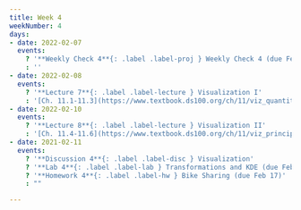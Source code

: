 ```yaml
---
title: Week 4
weekNumber: 4
days:
- date: 2022-02-07
  events:
    ? '**Weekly Check 4**{: .label .label-proj } Weekly Check 4 (due Feb 14)'
    : ''
- date: 2022-02-08
  events:
    ? '**Lecture 7**{: .label .label-lecture } Visualization I'
    : '[Ch. 11.1-11.3](https://www.textbook.ds100.org/ch/11/viz_quantitative.html)'
- date: 2022-02-10
  events:
    ? '**Lecture 8**{: .label .label-lecture } Visualization II'
    : '[Ch. 11.4-11.6](https://www.textbook.ds100.org/ch/11/viz_principles.html)'
- date: 2021-02-11
  events:
    ? '**Discussion 4**{: .label .label-disc } Visualization'
    ? '**Lab 4**{: .label .label-lab } Transformations and KDE (due Feb 15)'
    ? '**Homework 4**{: .label .label-hw } Bike Sharing (due Feb 17)'
    : ""

---
```

